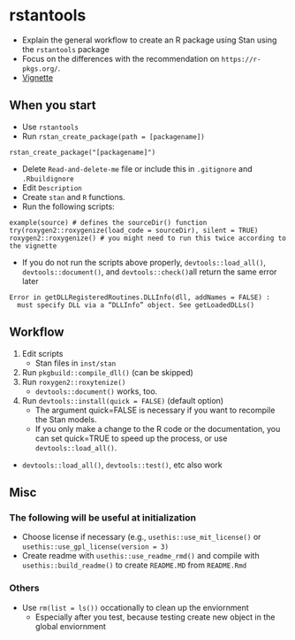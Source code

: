 # rstantools

* Explain the general workflow to create an R package using Stan using the `rstantools` package
* Focus on the differences with the recommendation on `https://r-pkgs.org/`.
* [Vignette](https://mc-stan.org/rstantools/articles/minimal-rstan-package.html)

## When you start

* Use `rstantools`
* Run `rstan_create_package(path = [packagename])`

```
rstan_create_package("[packagename]")
```

* Delete `Read-and-delete-me` file or include this in `.gitignore` and `.Rbuildignore`
* Edit `Description`
* Create `stan` and `R` functions. 
* Run the following scripts:

```
example(source) # defines the sourceDir() function
try(roxygen2::roxygenize(load_code = sourceDir), silent = TRUE)
roxygen2::roxygenize() # you might need to run this twice according to the vignette
```
* If you do not run the scripts above properly, `devtools::load_all()`, `devtools::document()`, and `devtools::check()`all return the same error later

```
Error in getDLLRegisteredRoutines.DLLInfo(dll, addNames = FALSE) :   must specify DLL via a “DLLInfo” object. See getLoadedDLLs()
```


## Workflow
1. Edit scripts
	* Stan files in `inst/stan`
2. Run `pkgbuild::compile_dll()` (can be skipped)
3. Run `roxygen2::roxytenize()`
	* `devtools::document()` works, too. 
4. Run `devtools::install(quick = FALSE)` (default option)
	* The argument quick=FALSE is necessary if you want to recompile the Stan models. 
	*  If you only make a change to the R code or the documentation, you can set quick=TRUE to speed up the process, or use `devtools::load_all()`.

* `devtools::load_all()`, `devtools::test()`, etc also work

## Misc
### The following will be useful at initialization
* Choose license if necessary (e.g., `usethis::use_mit_license()` or `usethis::use_gpl_license(version = 3)`
* Create readme with `usethis::use_readme_rmd()` and compile with `usethis::build_readme()` to create `README.MD` from `README.Rmd`

### Others
* Use `rm(list = ls())` occationally to clean up the enviornment
	* Especially after you test, because testing create new object in the global enviornment 
